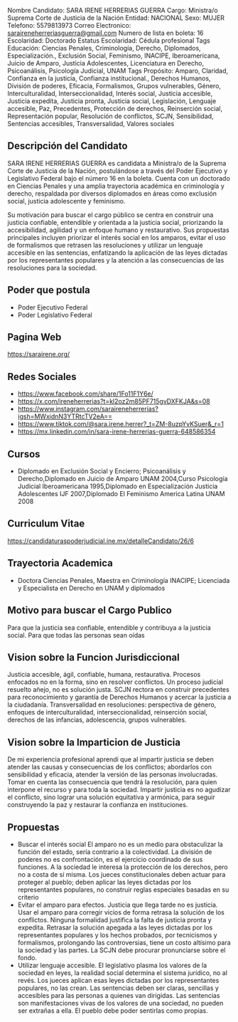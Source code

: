 Nombre Candidato: SARA IRENE HERRERIAS GUERRA
Cargo: Ministra/o Suprema Corte de Justicia de la Nación
Entidad: NACIONAL
Sexo: MUJER
Telefono: 5579813973
Correo Electronico: saraireneherreriasguerra@gmail.com
Numero de lista en boleta: 16
Escolaridad: Doctorado
Estatus Escolaridad: Cédula profesional
Tags Educación: Ciencias Penales, Criminología, Derecho, Diplomados, Especialización., Exclusión Social, Feminismo, INACIPE, Iberoamericana, Juicio de Amparo, Justicia Adolescentes, Licenciatura en Derecho, Psicoanálisis, Psicología Judicial, UNAM
Tags Propósito: Amparo, Claridad, Confianza en la justicia, Confianza institucional., Derechos Humanos, División de poderes, Eficacia, Formalismos, Grupos vulnerables, Género, Interculturalidad, Interseccionalidad, Interés social, Justicia accesible, Justicia expedita, Justicia pronta, Justicia social, Legislación, Lenguaje accesible, Paz, Precedentes, Protección de derechos, Reinserción social, Representación popular, Resolución de conflictos, SCJN, Sensibilidad, Sentencias accesibles, Transversalidad, Valores sociales


## Descripción del Candidato 

SARA IRENE HERRERIAS GUERRA es candidata a Ministra/o de la Suprema Corte de Justicia de la Nación, postulándose a través del Poder Ejecutivo y Legislativo Federal bajo el número 16 en la boleta. Cuenta con un doctorado en Ciencias Penales y una amplia trayectoria académica en criminología y derecho, respaldada por diversos diplomados en áreas como exclusión social, justicia adolescente y feminismo.

Su motivación para buscar el cargo público se centra en construir una justicia confiable, entendible y orientada a la justicia social, priorizando la accesibilidad, agilidad y un enfoque humano y restaurativo. Sus propuestas principales incluyen priorizar el interés social en los amparos, evitar el uso de formalismos que retrasen las resoluciones y utilizar un lenguaje accesible en las sentencias, enfatizando la aplicación de las leyes dictadas por los representantes populares y la atención a las consecuencias de las resoluciones para la sociedad.


## Poder que postula

- Poder Ejecutivo Federal
- Poder Legislativo Federal


## Pagina Web

https://sarairene.org/


## Redes Sociales

- https://www.facebook.com/share/1Fo11F1Y6e/
- https://x.com/ireneherrerias?t=kl2oz2m85PF715gvDXFKJA&s=08
- https://www.instagram.com/saraireneherrerias?igsh=MWxidnN3YTRtcTV2eA==
- https://www.tiktok.com/@sara.irene.herrer?_t=ZM-8uzpYvKSuer&_r=1
- https://mx.linkedin.com/in/sara-irene-herrerias-guerra-648586354


## Cursos

- Diplomado en Exclusión Social y Encierro; Psicoanálisis y Derecho,Diplomado en Juicio de Amparo UNAM 2004,Curso Psicología Judicial Iberoamericana 1995,Diplomado en Especialización Justicia Adolescentes IJF 2007,Diplomado El Feminismo America Latina UNAM 2008


## Curriculum Vitae

https://candidaturaspoderjudicial.ine.mx/detalleCandidato/26/6


## Trayectoria Academica

- Doctora Ciencias Penales, Maestra en Criminología INACIPE; Licenciada y Especialista en Derecho en UNAM y diplomados


## Motivo para buscar el Cargo Publico

Para que la justicia sea confiable, entendible y contribuya a la justicia social. Para que todas las personas sean oídas


## Vision sobre la Funcion Jurisdiccional

Justicia accesible, ágil, confiable, humana, restaurativa. Procesos enfocados no en la forma, sino en resolver conflictos. Un proceso judicial resuelto añejo, no es solución justa. SCJN rectora en construir precedentes para reconocimiento y garantía de Derechos Humanos y acercar la justicia a la ciudadanía. Transversalidad en resoluciones: perspectiva de género, enfoques de interculturalidad, interseccionalidad, reinserción social, derechos de las infancias, adolescencia, grupos vulnerables.


## Vision sobre la Imparticion de Justicia

De mi experiencia profesional aprendí que al impartir justicia se deben atender las causas y consecuencias de los conflictos; abordarlos con sensibilidad y eficacia, atender la versión de las personas involucradas. Tomar en cuenta las consecuencia que tendrá la resolución, para quien interpone el recurso y para toda la sociedad. Impartir justicia es no agudizar el conflicto, sino lograr una solución equitativa y armónica, para seguir construyendo la paz y restaurar la confianza en instituciones.


## Propuestas

- Buscar el interés social El amparo no es un medio para obstaculizar la función del estado, sería contrario a la colectividad. La división de poderes no es confrontación, es el ejercicio coordinado de sus funciones. A la sociedad le interesa la protección de los derechos, pero no a costa de sí misma. Los jueces constitucionales deben actuar para proteger al pueblo; deben aplicar las leyes dictadas por los representantes populares, no construir reglas especiales basadas en su criterio
- Evitar el amparo para efectos. Justicia que llega tarde no es justicia. Usar el amparo para corregir vicios de forma retrasa la solución de los conflictos. Ninguna formalidad justifica la falta de justicia pronta y expedita. Retrasar la solución apegada a las leyes dictadas por los representantes populares y los hechos probados, por tecnicismos y formalismos, prolongando las controversias, tiene un costo altísimo para la sociedad y las partes. La SCJN debe procurar pronunciarse sobre el fondo.
- Utilizar lenguaje accesible. El legislativo plasma los valores de la sociedad en leyes, la realidad social determina el sistema jurídico, no al revés. Los jueces aplican esas leyes dictadas por los representantes populares, no las crean. Las sentencias deben ser claras, sencillas y accesibles para las personas a quienes van dirigidas. Las sentencias son manifestaciones vivas de los valores de una sociedad, no pueden ser extrañas a ella. El pueblo debe poder sentirlas como propias.

